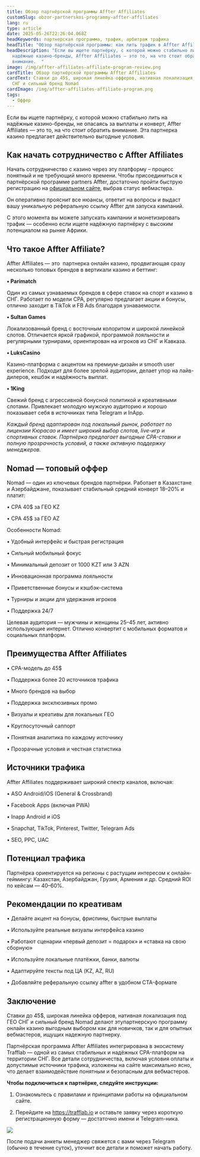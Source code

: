 ```yaml
---
title: Обзор партнёрской программы Affter Affiliates
customSlug: obzor-partnerskoi-programmy-affter-affiliates
lang: ru
type: article
date: 2025-05-26T22:26:04.068Z
headKeywords: партнерская программа, трафик, арбитраж трафика
headTitle: "Обзор партнёрской программы: как лить трафик в Affter Affiliates"
headDescription: "Если вы ищете партнёрку, с которой можно стабильно лить на
  надёжные казино-бренды, Affter Affiliates — это то, на что стоит обратить
  внимание.  "
image: /img/affter-affiliates-affiliate-program-review.png
cardTitle: Обзор партнёрской программы Affter Affiliates
cardText: Ставки до 45$, широкая линейка офферов, нативная локализация под ГЕО
  СНГ и сильный бренд Nomad
cardImage: /img/affter-affiliates-affiliate-program.png
tags:
  - Оффер
---
```

Если вы ищете партнёрку, с которой можно стабильно лить на надёжные казино-бренды, не опасаясь за выплаты и конверт, Affter Affiliates — это то, на что стоит обратить внимание. Эта партнерка казино предлагает действительно выгодные условия.

## Как начать сотрудничество с Affter Affiliates

Начать сотрудничество с казино через эту платформу – процесс понятный и не требующий много времени. Чтобы присоединиться к партнёрской программе partners Affter, достаточно пройти быструю регистрацию на [официальном сайте](https://trafflab.io/ru), выбрав статус вебмастера.

Он оперативно прояснит все нюансы, ответит на вопросы и выдаст вашу уникальную реферальную ссылку Affter для запуска кампаний.

С этого момента вы можете запускать кампании и монетизировать трафик — особенно если ищете надёжную партнёрку с высоким потенциалом на рынке Африки.

## Что такое Affter Affiliate?

Affter Affiliates — это  партнерка онлайн казино, продвигающая сразу несколько топовых брендов в вертикали казино и беттинг:

**• Parimatch**

Один из самых узнаваемых брендов в сфере ставок на спорт и казино в СНГ. Работает по модели CPA, регулярно предлагает акции и бонусы, отлично заходит в TikTok и FB Ads благодаря узнаваемости.

**• Sultan Games**

Локализованный бренд с восточным колоритом и широкой линейкой слотов. Отличается яркой графикой, программой лояльности и регулярными турнирами, ориентирован на игроков из СНГ и Кавказа.

**• LuksCasino**

Казино-платформа с акцентом на премиум-дизайн и smooth user experience. Подходит для более зрелой аудитории, делает упор на лайв-дилеров, кешбэк и надёжность выплат.

**• 1King**

Свежий бренд с агрессивной бонусной политикой и креативными слотами. Привлекает молодую мужскую аудиторию и хорошо показывает себя в источниках типа Telegram и InApp.

*Каждый бренд адаптирован под локальный рынок, работает по лицензии Кюрасао и имеет широкий выбор слотов, live-игр и спортивных ставок. Партнёрка предлагает выгодные CPA-ставки и полную прозрачность условий, а также активную поддержку менеджеров.*

## Nomad — топовый оффер

Nomad — один из ключевых брендов партнёрки. Работает в Казахстане и Азербайджане, показывает стабильный средний конверт 18–20% и платит:

• CPA 40$ за ГЕО KZ

• CPA 45$ за ГЕО AZ

Особенности Nomad:

• Удобный интерфейс и быстрая регистрация

• Сильный мобильный фокус

• Минимальный депозит от 1000 KZT или 3 AZN

• Инновационная программа лояльности

• Приветственные бонусы и кэшбэк-система

• Турниры и акции для удержания игроков

• Поддержка 24/7

Целевая аудитория — мужчины и женщины 25–45 лет, активно использующие интернет. Отлично конвертит с мобильных форматов и социальных платформ.

## Преимущества Affter Affiliates

• CPA-модель до 45$

• Поддержка более 20 источников трафика

• Много брендов на выбор

• Поддержка эксклюзивных промо

• Визуалы и креативы для локальных ГЕО

• Круглосуточный саппорт

• Понятная аналитика по каждому источнику

• Прозрачные условия и честная статистика

## Источники трафика

Affter Affiliates поддерживает широкий спектр каналов, включая:

• ASO Android/iOS (General & Crossbrand)

• Facebook Apps (включая PWA)

• Inapp Android и iOS

• Snapchat, TikTok, Pinterest, Twitter, Telegram Ads

• SEO, PPC, UAC

## Потенциал трафика

Партнёрка ориентируется на регионы с растущим интересом к онлайн-геймингу: Казахстан, Азербайджан, Грузия, Армения и др. Средний ROI по кейсам — 40–60%.

## Рекомендации по креативам

• Делайте акцент на бонусы, фриспины, быстрые выплаты

• Используйте реальные визуалы интерфейса казино

• Работают сценарии «первый депозит = подарок» и «ставка на свою сборную»

• Используйте локальные платёжки, банки, валюты

• Адаптируйте тексты под ЦА (KZ, AZ, RU)

• Добавляйте реферальную ссылку affter в удобном CTA-формате

## Заключение

Ставки до 45$, широкая линейка офферов, нативная локализация под ГЕО СНГ и сильный бренд Nomad делают этупартнерскую программу онлайн казино выгодным выбором как для новичков, так и для опытных вебмастеров, ищущих надежную партнерку. 

Партнёрская программа Affter Affiliates интегрирована в экосистему Trafflab — одной из самых стабильных и надёжных CPA-платформ на территории СНГ. Все детали сотрудничества, включая условия оплаты и допустимые источники трафика, изложены на сайте максимально ясно, что делает взаимодействие понятным и безопасным для вебмастеров.

**Чтобы подключиться к партнёрке, следуйте инструкции:**

1. Ознакомьтесь с правилами и принципами работы на официальном сайте.

2. Перейдите на <https://trafflab.io> и оставьте заявку через короткую регистрационную форму — достаточно имени и Telegram-ника.

![](https://lh7-rt.googleusercontent.com/docsz/AD_4nXclfES_NPQOyxAuLPstHG-xXwns_JoKEWqDWdpP648qA6ld411TCdTEN3BYNKJaAF2bel1jTjP3kkrXoA82EbG6sexr-JrEqxPjAi0Yrv8w3lTNJAd-dhhueXqB3XkqKik?key=dtja6I0ok861mxbP2QDTPQ)

После подачи анкеты менеджер свяжется с вами через Telegram (обычно в течение суток), уточнит все детали и поможет начать работу.